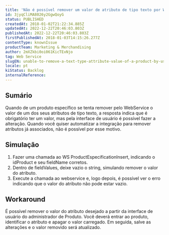 ```yaml
---
title: 'Não é possível remover um valor de atributo de tipo texto por WebService para um produto'
id: 3jyqCliMA8026y2GgwQoyG
status: PUBLISHED
createdAt: 2018-01-02T21:22:34.885Z
updatedAt: 2022-12-22T20:46:03.803Z
publishedAt: 2022-12-22T20:46:03.803Z
firstPublishedAt: 2018-01-03T14:15:26.277Z
contentType: knownIssue
productTeam: Marketing & Merchandising
author: 2mXZkbi0oi061KicTExNjo
tag: Web Service
slugEN: unable-to-remove-a-text-type-attribute-value-of-a-product-by-using-webservice
locale: pt
kiStatus: Backlog
internalReference: 
---
```


## Sumário

Quando de um produto específico se tenta remover pelo WebService o valor de um dos seus atributos de tipo texto, a resposta indica que é obrigatório ter um valor, mas pela interface de usuário é possível fazer a alteração. Quando você quiser automatizar a integração para remover atributos já associados, não é possível por esse motivo.


## Simulação

1. Fazer uma chamada ao WS ProductEspecificationInsert, indicando o idProduct e seu fieldName corretos.
2. Dentro de fieldValues, deixe vazio o string, simulando remover o valor do atributo.
3. Execute a chamada ao webservice e, logo depois, é possível ver o erro indicando que o valor do atributo não pode estar vazio.


## Workaround

É possível remover o valor do atributo desejado a partir da interface de usuário do administrador de Produto. Você deverá entrar ao produto, identificar o atributo e apagar o valor carregado. Em seguida, salve as alterações e o valor removido será atualizado.


